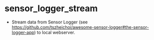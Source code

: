 # sensor_logger_stream
- Stream data from Sensor Logger (see https://github.com/tszheichoi/awesome-sensor-logger#the-sensor-logger-app) to local webserver.
